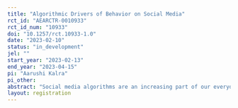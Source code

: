 ```yaml
---
title: "Algorithmic Drivers of Behavior on Social Media"
rct_id: "AEARCTR-0010933"
rct_id_num: "10933"
doi: "10.1257/rct.10933-1.0"
date: "2023-02-10"
status: "in_development"
jel: ""
start_year: "2023-02-13"
end_year: "2023-04-15"
pi: "Aarushi Kalra"
pi_other:
abstract: "Social media algorithms are an increasing part of our everyday lives, yet little is know about the causal effect of these algorithms on individual well-being. In this project, I study the effect of algorithms on consumer surplus and social welfare. This is done by disentangling the effects of user preferences for and attitudes towards different types of content, from the effects of algorithmic amplification of such content in a large-scale experiment, in cooperation with one of India’s largest social media platforms. I study the causal effect of these algorithms on user engagement with content on the platform, as well as on survey outcomes including users' subjective well-being, and willingness to pay for content customization via algorithms."
layout: registration
---
```


